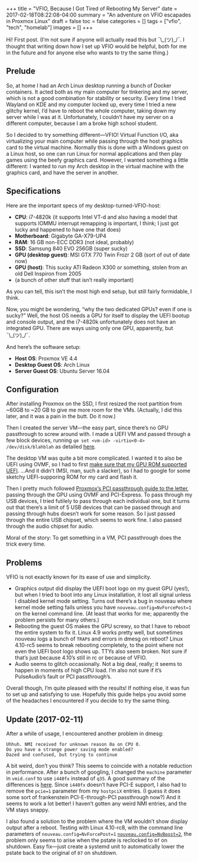 +++
title = "VFIO, Because I Got Tired of Rebooting My Server"
date = 2017-02-18T08:22:08-04:00
summary =  "An adventure on VFIO escapades in Proxmox Linux"
draft = false
toc = false
categories = []
tags = ["vfio", "tech", "homelab"]
images = []
+++

Hi! First post. (I’m not sure if anyone will actually read this but ¯\\\_(ツ)\_/¯. I thought that writing down how I set up VFIO would be helpful, both for me in the future and for anyone else who wants to try the same thing.)

## Prelude

So, at home I had an Arch Linux desktop running a bunch of Docker containers. It acted both as my main computer for tinkering and my server, which is not a good combination for stability or security. Every time I tried Wayland on KDE and my computer locked up, every time I tried a new glitchy kernel, I’d have to reboot the whole computer, taking down my server while I was at it. Unfortunately, I couldn’t have my server on a different computer, because I am a broke high school student.

So I decided to try something different—VFIO! Virtual Function I/O, aka virtualizing your main computer while passing through the host graphics card to the virtual machine. Normally this is done with a Windows guest on a Linux host, so one can run Linux for normal applications and then play games using the beefy graphics card. However, I wanted something a little different: I wanted to run my Arch desktop in the virtual machine with the graphics card, and have the server in another.

## Specifications

Here are the important specs of my desktop-turned-VFIO-host:

- **CPU**: i7-4820k (it supports Intel VT-d and also having a model that supports IOMMU interrupt remapping is important, I think; I just got lucky and happened to have one that does)
- **Motherboard**: Gigabyte GA-X79-UP4
- **RAM**: 16 GB non-ECC DDR3 (not ideal, probably)
- **SSD**: Samsung 840 EVO 256GB (super sucky)
- **GPU (desktop guest)**: MSI GTX 770 Twin Frozr 2 GB (sort of out of date now)
- **GPU (host)**: This sucky ATI Radeon X300 or something, stolen from an old Dell Inspiron from 2005
- (a bunch of other stuff that isn’t really important)

As you can tell, this isn’t the most high end setup, but still fairly formidable, I think.

Now, you might be wondering, “why the two dedicated GPUs? even if one is sucky?” Well, the host OS needs a GPU for itself to display the UEFI bootup and console output, and the i7-4820k unfortunately does not have an integrated GPU. There are ways using only one GPU, apparently, but ¯\\\_(ツ)\_/¯.

And here’s the software setup:

- **Host OS**: Proxmox VE 4.4
- **Desktop Guest OS**: Arch Linux
- **Server Guest OS**: Ubuntu Server 16.04

## Configuration

After installing Proxmox on the SSD, I first resized the root partition from ~60GB to ~20 GB to give me more room for the VMs. (Actually, I did this later, and it was a pain in the butt. Do it now.)

Then I created the server VM—the easy part, since there’s no GPU passthrough to screw around with. I made a UEFI VM and passed through a few block devices, running `qm set <vm-id> -virtio<0-4> /dev/disk/blahblah` as detailed [here](http://blog.imnotacyb.org/disk-passthrough-in-proxmox/).

The desktop VM was quite a bit more complicated. I wanted it to also be UEFI using OVMF, so I had to first [make sure that my GPU ROM supported UEFI](https://vfio.blogspot.com/2014/08/does-my-graphics-card-rom-support-efi.html). …And it didn’t (MSI, man, such a slacker), so I had to google for some sketchy UEFI-supporing ROM for my card and flash it.

Then I pretty much followed [Proxmox’s PCI passthrough guide to the letter](https://pve.proxmox.com/wiki/Pci_passthrough), passing through the GPU using OVMF and PCI-Express. To pass through my USB devices, I tried futilely to pass through each individual one, but it turns out that there’s a limit of 5 USB devices that can be passed through and passing through hubs doesn’t work for some reason. So I just passed through the entire USB chipset, which seems to work fine. I also passed through the audio chipset for audio.

Moral of the story: To get something in a VM, PCI passthrough does the trick every time.

## Problems

VFIO is not exactly known for its ease of use and simplicity.

- Graphics output did display the UEFI boot logo on my guest GPU (yes!), but when I tried to boot into any Linux installation, it lost all signal unless I disabled kernel mode setting. Turns out there’s a bug in nouveau where kernel mode setting fails unless you have `nouveau.config=NvForcePost=1` on the kernel command line. (At least that works for me; apparently the problem persists for many others.)
- Rebooting the guest OS makes the GPU screwy, so that I have to reboot the entire system to fix it. Linux 4.9 works pretty well, but sometimes nouveau logs a bunch of `TRAP`s and errors in dmesg on reboot? Linux 4.10-rc5 seems to break rebooting completely, to the point where not even the UEFI boot logo shows up. TTYs also seem broken. Not sure if that’s just because 4.10’s still in rc or because of VFIO.
- Audio seems to glitch occasionally. Not a big deal, really; it seems to happen in moments of high CPU load. I’m also not sure if it’s PulseAudio’s fault or PCI passthrough’s.

Overall though, I’m quite pleased with the results! If nothing else, it was fun to set up and satisfying to use. Hopefully this guide helps you avoid some of the headaches I encountered if you decide to try the same thing.

## Update (2017-02-11)

After a while of usage, I encountered another problem in dmesg:

```
Uhhuh. NMI received for unknown reason 0a on CPU 0.
Do you have a strange power saving mode enabled?
Dazed and confused, but trying to continue
```

A bit weird, don’t you think? This seems to coincide with a notable reduction in performance. After a bunch of googling, I changed the `machine` parameter in `vmid.conf` to use `i440fx` instead of `q35`. A good summary of the differences is [here](https://www.reddit.com/r/VFIO/comments/5ireij/differencesbenefits_between_i440fx_and_q35/dbb2e01/). Since `i440fx` doesn’t have PCI-E support, I also had to remove the `pcie=1` parameter from my `hostpciX` entries. (I guess it does some sort of frankenstein PCI-E-through-PCI passthrough now?) And it seems to work a lot better! I haven’t gotten any weird NMI entries, and the VM stays snappy.

I also found a solution to the problem where the VM wouldn’t show display output after a reboot. Testing with Linux 4.10-rc8, with the command line parameters of `nouveau.config=NvForcePost=1` [`nouveau.config=NvBoost=2`](https://www.phoronix.com/scan.php?page=article&item=nouveau-410-blob&num=1), the problem only seems to arise when the pstate is reclocked to `0f` on shutdown. Easy fix—just create a systemd unit to automatically lower the pstate back to the original of `07` on shutdown.
